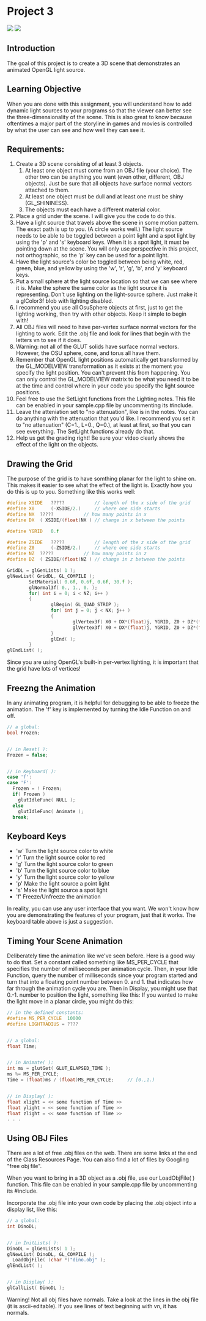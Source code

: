 # Project 3
![](https://web.engr.oregonstate.edu/~mjb/cs550/Projects/lightingp3-a.png)
![](https://web.engr.oregonstate.edu/~mjb/cs550/Projects/lightingp3-b.png)
## Introduction

The goal of this project is to create a 3D scene that demonstrates an animated OpenGL light source.

## Learning Objective

When you are done with this assignment, you will understand how to add dynamic light sources to your programs so that the viewer can better see the three-dimensionality of the scene. This is also great to know because oftentimes a major part of the storyline in games and movies is controlled by what the user can see and how well they can see it.

## Requirements:
1. Create a 3D scene consisting of at least 3 objects.
    1. At least one object must come from an OBJ file (your choice). The other two can be anything you want (even other, different, OBJ objects). Just be sure that all objects have surface normal vectors attached to them.
    2. At least one object must be dull and at least one must be shiny (GL_SHININESS).
    3. The objects must each have a different material color. 
2. Place a grid under the scene. I will give you the code to do this.
3. Have a light source that travels above the scene in some motion pattern. The exact path is up to you. (A circle works well.) The light source needs to be able to be toggled between a point light and a spot light by using the 'p' and 's' keyboard keys. When it is a spot light, it must be pointing down at the scene. You will only use perspective in this project, not orthographic, so the 'p' key can be used for a point light.
4. Have the light source's color be toggled between being white, red, green, blue, and yellow by using the 'w', 'r', 'g', 'b', and 'y' keyboard keys.
5. Put a small sphere at the light source location so that we can see where it is. Make the sphere the same color as the light source it is representing. Don't use lighting on the light-source sphere. Just make it a glColor3f blob with lighting disabled.
6. I recommend you use all OsuSphere objects at first, just to get the lighting working, then try with other objects. Keep it simple to begin with!
7. All OBJ files will need to have per-vertex surface normal vectors for the lighting to work. Edit the .obj file and look for lines that begin with the letters vn to see if it does.
8. Warning: not all of the GLUT solids have surface normal vectors. However, the OSU sphere, cone, and torus all have them.
9. Remember that OpenGL light positions automatically get transformed by the GL_MODELVIEW transformation as it exists at the moment you specify the light position. You can't prevent this from happening. You can only control the GL_MODELVIEW matrix to be what you need it to be at the time and control where in your code you specify the light source positions.
10. Feel free to use the SetLight functions from the Lighting notes. This file can be enabled in your sample.cpp file by uncommenting its #include.
11. Leave the atteniation set to "no attenuation", like is in the notes. You can do anything with the attenuation that you'd like. I recommend you set it to "no attenuation" (C=1., L=0., Q=0.), at least at first, so that you can see everything. The SetLight functions already do that.
12. Help us get the grading right! Be sure your video clearly shows the effect of the light on the objects. 

## Drawing the Grid
The purpose of the grid is to have somthing planar for the light to shine on. This makes it easier to see what the effect of the light is. Exactly how you do this is up to you. Something like this works well:
```C++
#define XSIDE	?????			// length of the x side of the grid
#define X0      (-XSIDE/2.)		// where one side starts
#define NX	?????			// how many points in x
#define DX	( XSIDE/(float)NX )	// change in x between the points

#define YGRID	0.f

#define ZSIDE	?????			// length of the z side of the grid
#define Z0      (-ZSIDE/2.)		// where one side starts
#define NZ	?????			// how many points in z
#define DZ	( ZSIDE/(float)NZ )	// change in z between the points

GridDL = glGenLists( 1 );
glNewList( GridDL, GL_COMPILE );
        SetMaterial( 0.6f, 0.6f, 0.6f, 30.f );
        glNormal3f( 0., 1., 0. );
        for( int i = 0; i < NZ; i++ )
        {
                glBegin( GL_QUAD_STRIP );
                for( int j = 0; j < NX; j++ )
                {
                        glVertex3f( X0 + DX*(float)j, YGRID, Z0 + DZ*(float)(i+0) );
                        glVertex3f( X0 + DX*(float)j, YGRID, Z0 + DZ*(float)(i+1) );
                }
                glEnd( );
        }
glEndList( );
```
Since you are using OpenGL's built-in per-vertex lighting, it is important that the grid have lots of vertices!

## Freezng the Animation
In any animating program, it is helpful for debugging to be able to freeze the animation. The 'f' key is implemented by turning the Idle Function on and off.

```C++
// a global:
bool Frozen;


// in Reset( ):
Frozen = false;


// in Keyboard( ):
case 'f':
case 'F':
  Frozen = ! Frozen;
  if( Frozen )
    glutIdleFunc( NULL );
  else
    glutIdleFunc( Animate );
  break;
```

## Keyboard Keys

- 'w'	Turn the light source color to white
- 'r'	Turn the light source color to red
- 'g'	Turn the light source color to green
- 'b'	Turn the light source color to blue
- 'y'	Turn the light source color to yellow
- 'p'	Make the light source a point light
- 's'	Make the light source a spot light
- 'f'	Freeze/Unfreeze the animation

In reality, you can use any user interface that you want. We won't know how you are demonstrating the features of your program, just that it works. The keyboard table above is just a suggestion.

## Timing Your Scene Animation
Deliberately time the animation like we've seen before. Here is a good way to do that. Set a constant called something like MS_PER_CYCLE that specifies the number of milliseconds per animation cycle. Then, in your Idle Function, query the number of milliseconds since your program started and turn that into a floating point number between 0. and 1. that indicates how far through the animation cycle you are. Then in Display, you might use that 0.-1. number to position the light, something like this: If you wanted to make the light move in a planar circle, you might do this:

```C++
// in the defined constants:
#define MS_PER_CYCLE  10000
#define LIGHTRADIUS = ????


// a global:
float Time;


// in Animate( ):
int ms = glutGet( GLUT_ELAPSED_TIME );
ms %= MS_PER_CYCLE;
Time = (float)ms / (float)MS_PER_CYCLE;		// [0.,1.)


// in Display( ):
float xlight = << some function of Time >>
float ylight = << some function of Time >>
float zlight = << some function of Time >>
. . .
```
## Using OBJ Files
There are a lot of free .obj files on the web. There are some links at the end of the Class Resources Page. You can also find a lot of files by Googling "free obj file".

When you want to bring in a 3D object as a .obj file, use our LoadObjFile( ) function. This file can be enabled in your sample.cpp file by uncommenting its #include.

Incorporate the .obj file into your own code by placing the .obj object into a display list, like this:
```C++
// a global:
int DinoDL;


// in InitLists( ):
DinoDL = glGenLists( 1 );
glNewList( DinoDL, GL_COMPILE );
  LoadObjFile( (char *)"dino.obj" );
glEndList( );


// in Display( ):
glCallList( DinoDL );
```
Warning! Not all obj files have normals. Take a look at the lines in the obj file (it is ascii-editable).
If you see lines of text beginning with vn, it has normals. 
